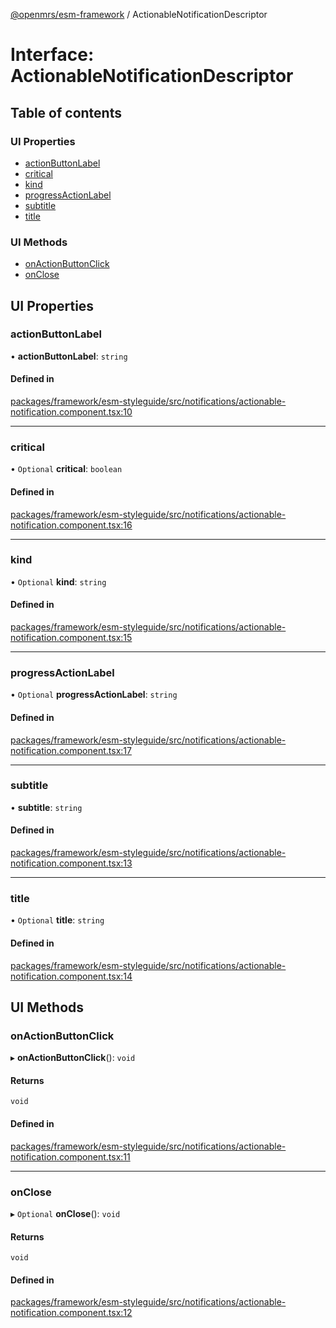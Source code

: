 [@openmrs/esm-framework](../API.md) / ActionableNotificationDescriptor

# Interface: ActionableNotificationDescriptor

## Table of contents

### UI Properties

- [actionButtonLabel](ActionableNotificationDescriptor.md#actionbuttonlabel)
- [critical](ActionableNotificationDescriptor.md#critical)
- [kind](ActionableNotificationDescriptor.md#kind)
- [progressActionLabel](ActionableNotificationDescriptor.md#progressactionlabel)
- [subtitle](ActionableNotificationDescriptor.md#subtitle)
- [title](ActionableNotificationDescriptor.md#title)

### UI Methods

- [onActionButtonClick](ActionableNotificationDescriptor.md#onactionbuttonclick)
- [onClose](ActionableNotificationDescriptor.md#onclose)

## UI Properties

### actionButtonLabel

• **actionButtonLabel**: `string`

#### Defined in

[packages/framework/esm-styleguide/src/notifications/actionable-notification.component.tsx:10](https://github.com/its-kios09/openmrs-esm-core/blob/main/packages/framework/esm-styleguide/src/notifications/actionable-notification.component.tsx#L10)

___

### critical

• `Optional` **critical**: `boolean`

#### Defined in

[packages/framework/esm-styleguide/src/notifications/actionable-notification.component.tsx:16](https://github.com/its-kios09/openmrs-esm-core/blob/main/packages/framework/esm-styleguide/src/notifications/actionable-notification.component.tsx#L16)

___

### kind

• `Optional` **kind**: `string`

#### Defined in

[packages/framework/esm-styleguide/src/notifications/actionable-notification.component.tsx:15](https://github.com/its-kios09/openmrs-esm-core/blob/main/packages/framework/esm-styleguide/src/notifications/actionable-notification.component.tsx#L15)

___

### progressActionLabel

• `Optional` **progressActionLabel**: `string`

#### Defined in

[packages/framework/esm-styleguide/src/notifications/actionable-notification.component.tsx:17](https://github.com/its-kios09/openmrs-esm-core/blob/main/packages/framework/esm-styleguide/src/notifications/actionable-notification.component.tsx#L17)

___

### subtitle

• **subtitle**: `string`

#### Defined in

[packages/framework/esm-styleguide/src/notifications/actionable-notification.component.tsx:13](https://github.com/its-kios09/openmrs-esm-core/blob/main/packages/framework/esm-styleguide/src/notifications/actionable-notification.component.tsx#L13)

___

### title

• `Optional` **title**: `string`

#### Defined in

[packages/framework/esm-styleguide/src/notifications/actionable-notification.component.tsx:14](https://github.com/its-kios09/openmrs-esm-core/blob/main/packages/framework/esm-styleguide/src/notifications/actionable-notification.component.tsx#L14)

## UI Methods

### onActionButtonClick

▸ **onActionButtonClick**(): `void`

#### Returns

`void`

#### Defined in

[packages/framework/esm-styleguide/src/notifications/actionable-notification.component.tsx:11](https://github.com/its-kios09/openmrs-esm-core/blob/main/packages/framework/esm-styleguide/src/notifications/actionable-notification.component.tsx#L11)

___

### onClose

▸ `Optional` **onClose**(): `void`

#### Returns

`void`

#### Defined in

[packages/framework/esm-styleguide/src/notifications/actionable-notification.component.tsx:12](https://github.com/its-kios09/openmrs-esm-core/blob/main/packages/framework/esm-styleguide/src/notifications/actionable-notification.component.tsx#L12)
